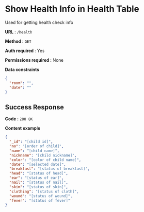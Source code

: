 # Show Health Info in Health Table

Used for getting health check info

**URL** : `/health`

**Method** : `GET`

**Auth required** : Yes

**Permissions required** : None

**Data constraints**

```json
{
  "room": "",
  "date": ""
}
```

## Success Response

**Code** : `200 OK`

**Content example**

```json
{
  "_id": "[child id]",
  "no": "[order of child]",
  "name": "[child name]",
  "nickname": "[child nickname]",
  "color": "[color of child name]",
  "date": "[selected date]",
  "breakfast": "[status of breakfast]",
  "head": "[status of head]",
  "ear": "[status of ear]",
  "nail": "[status of nail]",
  "skin": "[status of skin]",
  "clothing": "[status of cloth]",
  "wound": "[status of wound]",
  "fever": "[status of fever]"
}
```
